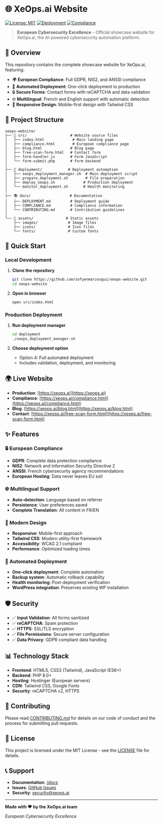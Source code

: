 # 🌐 XeOps.ai Website

[![License: MIT](https://img.shields.io/badge/License-MIT-yellow.svg)](https://opensource.org/licenses/MIT)
[![Deployment](https://img.shields.io/badge/Deployment-Automated-brightgreen.svg)](./deployment/)
[![Compliance](https://img.shields.io/badge/GDPR-Compliant-blue.svg)](./src/compliance.html)

> **European Cybersecurity Excellence** - Official showcase website for XeOps.ai, the AI-powered cybersecurity automation platform.

## 🎯 Overview

This repository contains the complete showcase website for XeOps.ai, featuring:

- 🌍 **European Compliance**: Full GDPR, NIS2, and ANSSI compliance
- 🚀 **Automated Deployment**: One-click deployment to production
- 🔒 **Secure Forms**: Contact forms with reCAPTCHA and data validation
- 🌐 **Multilingual**: French and English support with automatic detection
- 📱 **Responsive Design**: Mobile-first design with Tailwind CSS

## 📁 Project Structure

```
xeops-website/
├── 📄 src/                    # Website source files
│   ├── index.html             # Main landing page
│   ├── compliance.html        # European compliance page
│   ├── blog.html             # Blog page
│   ├── free-scan-form.html   # Contact form
│   ├── form-handler.js       # Form JavaScript
│   └── form-submit.php       # Form backend
│
├── 🚀 deployment/            # Deployment automation
│   ├── xeops_deployment_manager.sh  # Main deployment script
│   ├── prepare_deployment.sh        # File preparation
│   ├── deploy_xeops.sh             # Production deployment
│   └── monitor_deployment.sh       # Health monitoring
│
├── 📚 docs/                  # Documentation
│   ├── DEPLOYMENT.md         # Deployment guide
│   ├── COMPLIANCE.md         # Compliance information
│   └── CONTRIBUTING.md       # Contribution guidelines
│
└── 🎨 assets/               # Static assets
    ├── images/              # Image files
    ├── icons/               # Icon files
    └── fonts/               # Custom fonts
```

## 🚀 Quick Start

### Local Development

1. **Clone the repository**
   ```bash
   git clone https://github.com/sofyenmarzougui/xeops-website.git
   cd xeops-website
   ```

2. **Open in browser**
   ```bash
   open src/index.html
   ```

### Production Deployment

1. **Run deployment manager**
   ```bash
   cd deployment
   ./xeops_deployment_manager.sh
   ```

2. **Choose deployment option**
   - Option 4: Full automated deployment
   - Includes validation, deployment, and monitoring

## 🌍 Live Website

- **Production**: [https://xeops.ai](https://xeops.ai)
- **Compliance**: [https://xeops.ai/compliance.html](https://xeops.ai/compliance.html)
- **Blog**: [https://xeops.ai/blog.html](https://xeops.ai/blog.html)
- **Contact**: [https://xeops.ai/free-scan-form.html](https://xeops.ai/free-scan-form.html)

## ✨ Features

### 🔒 European Compliance
- **GDPR**: Complete data protection compliance
- **NIS2**: Network and Information Security Directive 2
- **ANSSI**: French cybersecurity agency recommendations
- **European Hosting**: Data never leaves EU soil

### 🌐 Multilingual Support
- **Auto-detection**: Language based on referrer
- **Persistence**: User preferences saved
- **Complete Translation**: All content in FR/EN

### 📱 Modern Design
- **Responsive**: Mobile-first approach
- **Tailwind CSS**: Modern utility-first framework
- **Accessibility**: WCAG 2.1 compliant
- **Performance**: Optimized loading times

### 🚀 Automated Deployment
- **One-click deployment**: Complete automation
- **Backup system**: Automatic rollback capability
- **Health monitoring**: Post-deployment verification
- **WordPress integration**: Preserves existing WP installation

## 🛡️ Security

- ✅ **Input Validation**: All forms sanitized
- ✅ **reCAPTCHA**: Spam protection
- ✅ **HTTPS**: SSL/TLS encryption
- ✅ **File Permissions**: Secure server configuration
- ✅ **Data Privacy**: GDPR compliant data handling

## 📊 Technology Stack

- **Frontend**: HTML5, CSS3 (Tailwind), JavaScript (ES6+)
- **Backend**: PHP 8.0+
- **Hosting**: Hostinger (European servers)
- **CDN**: Tailwind CSS, Google Fonts
- **Security**: reCAPTCHA v2, HTTPS

## 🤝 Contributing

Please read [CONTRIBUTING.md](docs/CONTRIBUTING.md) for details on our code of conduct and the process for submitting pull requests.

## 📄 License

This project is licensed under the MIT License - see the [LICENSE](LICENSE) file for details.

## 📞 Support

- **Documentation**: [/docs](./docs/)
- **Issues**: [GitHub Issues](https://github.com/sofyenmarzougui/xeops-website/issues)
- **Security**: security@xeops.ai

---

**Made with ❤️ by the XeOps.ai team**

*European Cybersecurity Excellence*
